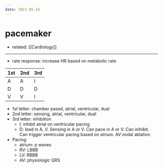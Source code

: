 ```yaml
---
date: 2021-05-16
---
```


# pacemaker

- related: [[Cardiology]]
---

- rate response: increase HR based on metabolic rate

| 1st | 2nd | 3rd |
| --- | --- | --- |
| A   | A   | I   |
| D   | D   | D   |
| V   | V   | I   |

- 1st letter: chamber pased, atrial, ventricular, dual
- 2nd letter: sensing, atrial, ventricular, dual
- 3rd letter: inhibition
	- I: inhibit atrial on ventricular pacing
	- D: lead in A, V. Sensing in A or V. Can pace in A or V. Can inihibit. Can trigger ventricular pacing based on atrium. AV nodal ablation
- Pacing:
	- atrium: p waves
	- RV: LBBB
	- LV: RBBB
	- AV: physiologic QRS

